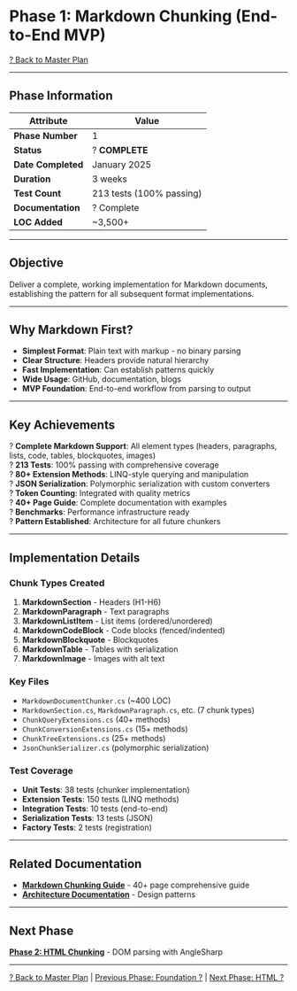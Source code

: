 # Phase 1: Markdown Chunking (End-to-End MVP)

[? Back to Master Plan](../MasterPlan.md)

---

## Phase Information

| Attribute | Value |
|-----------|-------|
| **Phase Number** | 1 |
| **Status** | ? **COMPLETE** |
| **Date Completed** | January 2025 |
| **Duration** | 3 weeks |
| **Test Count** | 213 tests (100% passing) |
| **Documentation** | ? Complete |
| **LOC Added** | ~3,500+ |

---

## Objective

Deliver a complete, working implementation for Markdown documents, establishing the pattern for all subsequent format implementations.

---

## Why Markdown First?

- **Simplest Format**: Plain text with markup - no binary parsing
- **Clear Structure**: Headers provide natural hierarchy
- **Fast Implementation**: Can establish patterns quickly
- **Wide Usage**: GitHub, documentation, blogs
- **MVP Foundation**: End-to-end workflow from parsing to output

---

## Key Achievements

? **Complete Markdown Support**: All element types (headers, paragraphs, lists, code, tables, blockquotes, images)  
? **213 Tests**: 100% passing with comprehensive coverage  
? **80+ Extension Methods**: LINQ-style querying and manipulation  
? **JSON Serialization**: Polymorphic serialization with custom converters  
? **Token Counting**: Integrated with quality metrics  
? **40+ Page Guide**: Complete documentation with examples  
? **Benchmarks**: Performance infrastructure ready  
? **Pattern Established**: Architecture for all future chunkers  

---

## Implementation Details

### Chunk Types Created
1. **MarkdownSection** - Headers (H1-H6)
2. **MarkdownParagraph** - Text paragraphs
3. **MarkdownListItem** - List items (ordered/unordered)
4. **MarkdownCodeBlock** - Code blocks (fenced/indented)
5. **MarkdownBlockquote** - Blockquotes
6. **MarkdownTable** - Tables with serialization
7. **MarkdownImage** - Images with alt text

### Key Files
- `MarkdownDocumentChunker.cs` (~400 LOC)
- `MarkdownSection.cs`, `MarkdownParagraph.cs`, etc. (7 chunk types)
- `ChunkQueryExtensions.cs` (40+ methods)
- `ChunkConversionExtensions.cs` (15+ methods)
- `ChunkTreeExtensions.cs` (25+ methods)
- `JsonChunkSerializer.cs` (polymorphic serialization)

### Test Coverage
- **Unit Tests**: 38 tests (chunker implementation)
- **Extension Tests**: 150 tests (LINQ methods)
- **Integration Tests**: 10 tests (end-to-end)
- **Serialization Tests**: 13 tests (JSON)
- **Factory Tests**: 2 tests (registration)

---

## Related Documentation

- **[Markdown Chunking Guide](../guides/markdown-chunking.md)** - 40+ page comprehensive guide
- **[Architecture Documentation](../architecture/Chunking-Architecture.md)** - Design patterns

---

## Next Phase

**[Phase 2: HTML Chunking](Phase-02.md)** - DOM parsing with AngleSharp

---

[? Back to Master Plan](../MasterPlan.md) | [Previous Phase: Foundation ?](Phase-00.md) | [Next Phase: HTML ?](Phase-02.md)
